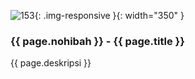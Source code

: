 ---
---

![153](/static/img/hibahcms/153.png){: .img-responsive }{: width="350" }

### {{ page.nohibah }} - {{ page.title }}

{{ page.deskripsi }}

